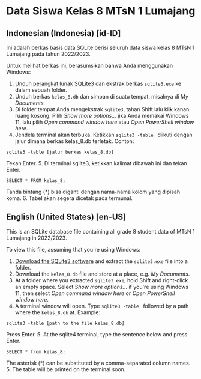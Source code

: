 Data Siswa Kelas 8 MTsN 1 Lumajang
==================================

## Indonesian (Indonesia) [id-ID]

Ini adalah berkas basis data SQLite berisi seluruh data siswa kelas 8 MTsN 1 Lumajang 
pada tahun 2022/2023.

Untuk melihat berkas ini, berasumsikan bahwa Anda menggunakan Windows:
1. [Unduh perangkat lunak SQLite3](https://www.sqlite.org/2022/sqlite-tools-win32-x86-3400100.zip) dan ekstrak berkas ``sqlite3.exe`` ke dalam sebuah folder.
2. Unduh berkas ``kelas_8.db`` dan simpan di suatu tempat, misalnya di _My Documents_.
3. Di folder tempat Anda mengekstrak ``sqlite3``, tahan Shift lalu klik kanan ruang kosong. Pilih _Show more options..._ jika Anda memakai Windows 11, lalu pilih _Open command window here_ atau _Open PowerShell window here_.
4. Jendela terminal akan terbuka. Ketikkan ``sqlite3 -table `` diikuti dengan jalur dimana berkas kelas_8.db terletak. Contoh:
```
sqlite3 -table [jalur berkas kelas_8.db]
```
Tekan Enter.
5. Di terminal sqlite3, ketikkan kalimat dibawah ini dan tekan Enter.
```
SELECT * FROM kelas_8;
```
Tanda bintang (*) bisa diganti dengan nama-nama kolom yang dipisah koma.
6. Tabel akan segera dicetak pada termunal.

## English (United States) [en-US]

This is an SQLite database file containing all grade 8 student data of MTsN 1 Lumajang
in 2022/2023.

To view this file, assuming that you're using Windows:
1. [Download the SQLite3 software](https://www.sqlite.org/2022/sqlite-tools-win32-x86-3400100.zip) and extract the ``sqlite3.exe`` file into a folder.
2. Download the ``kelas_8.db`` file and store at a place, e.g. _My Documents_.
3. At a folder where you extracted ``sqlite3.exe``, hold Shift and right-click an empty space. Select _Show more options..._ if you're using Windows 11, then select _Open command window here_ or _Open PowerShell window here_.
4. A terminal window will open. Type ``sqlite3 -table `` followed by a path where the ``kelas_8.db`` at. Example:
```
sqlite3 -table [path to the file kelas_8.db]
```
Press Enter.
5. At the sqlite4 terminal, type the sentence below and press Enter.
```
SELECT * from kelas_8;
```
The asterisk (*) can be substituted by a comma-separated column names.
5. The table will be printed on the terminal soon.
